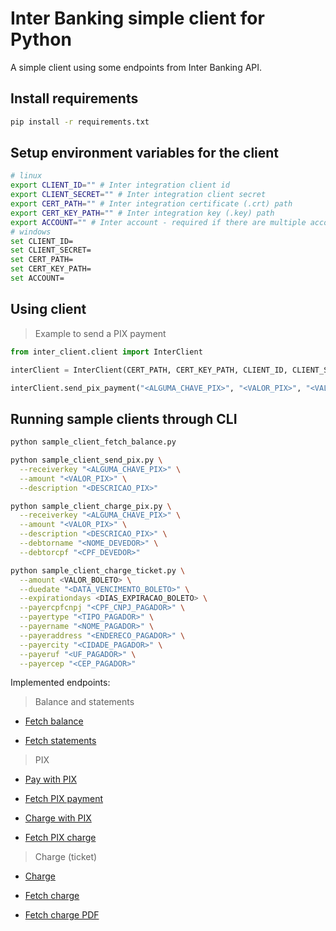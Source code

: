 # Inter Banking simple client for Python

A simple client using some endpoints from Inter Banking API.

## Install requirements

```bash
pip install -r requirements.txt
```

## Setup environment variables for the client

```bash
# linux
export CLIENT_ID="" # Inter integration client id
export CLIENT_SECRET="" # Inter integration client secret
export CERT_PATH="" # Inter integration certificate (.crt) path
export CERT_KEY_PATH="" # Inter integration key (.key) path
export ACCOUNT="" # Inter account - required if there are multiple accounts
# windows
set CLIENT_ID=
set CLIENT_SECRET=
set CERT_PATH=
set CERT_KEY_PATH=
set ACCOUNT=
```

## Using client

> Example to send a PIX payment

```python
from inter_client.client import InterClient

interClient = InterClient(CERT_PATH, CERT_KEY_PATH, CLIENT_ID, CLIENT_SECRET, ACCOUNT)

interClient.send_pix_payment("<ALGUMA_CHAVE_PIX>", "<VALOR_PIX>", "<VALOR_PIX>")
```

## Running sample clients through CLI

```bash
python sample_client_fetch_balance.py

python sample_client_send_pix.py \
  --receiverkey "<ALGUMA_CHAVE_PIX>" \
  --amount "<VALOR_PIX>" \
  --description "<DESCRICAO_PIX>"

python sample_client_charge_pix.py \
  --receiverkey "<ALGUMA_CHAVE_PIX>" \
  --amount "<VALOR_PIX>" \
  --description "<DESCRICAO_PIX>" \
  --debtorname "<NOME_DEVEDOR>" \
  --debtorcpf "<CPF_DEVEDOR>"

python sample_client_charge_ticket.py \
  --amount <VALOR_BOLETO> \
  --duedate "<DATA_VENCIMENTO_BOLETO>" \
  --expirationdays <DIAS_EXPIRACAO_BOLETO> \
  --payercpfcnpj "<CPF_CNPJ_PAGADOR>" \
  --payertype "<TIPO_PAGADOR>" \
  --payername "<NOME_PAGADOR>" \
  --payeraddress "<ENDERECO_PAGADOR>" \
  --payercity "<CIDADE_PAGADOR>" \
  --payeruf "<UF_PAGADOR>" \
  --payercep "<CEP_PAGADOR>"
```

Implemented endpoints:

> Balance and statements

- [Fetch balance](https://developers.inter.co/references/banking#tag/Saldo/operation/Saldo)

- [Fetch statements](https://developers.inter.co/references/banking#tag/Extrato/operation/Extrato)

> PIX

- [Pay with PIX](https://developers.inter.co/references/banking#tag/Pix-Pagamento/operation/realizarPagamentoPix)

- [Fetch PIX payment](https://developers.inter.co/references/banking#tag/Pix-Pagamento/operation/consultarPagamentoPix)

- [Charge with PIX](https://developers.inter.co/references/pix#tag/Cobranca-Imediata/paths/~1cob~1%7Btxid%7D/put)

- [Fetch PIX charge](https://developers.inter.co/references/pix#tag/Cobranca-Imediata/paths/~1cob~1%7Btxid%7D/get)

> Charge (ticket)

- [Charge](https://developers.inter.co/references/cobranca-bolepix#tag/Cobranca/operation/emitirCobrancaAsync)

- [Fetch charge](https://developers.inter.co/references/cobranca-bolepix#tag/Cobranca/operation/recuperarCobrancaDetalhada)

- [Fetch charge PDF](https://developers.inter.co/references/cobranca-bolepix#tag/Cobranca/operation/obterPdfCobranca)
